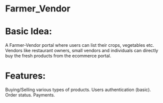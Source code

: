 # Farmer_Vendor

# Basic Idea:
A Farmer-Vendor portal where users can list their crops, vegetables etc.
Vendors like restaurant owners, small vendors and individuals can directly buy the fresh products from the ecommerce portal.

# Features:
Buying/Selling various types of products.
Users authentication (basic).
Order status.
Payments.
